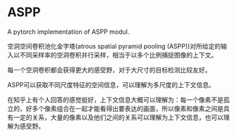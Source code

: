# ASPP
A pytorch implementation of ASPP modul.

空洞空间卷积池化金字塔(atrous spatial pyramid pooling (ASPP))对所给定的输入以不同采样率的空洞卷积并行采样，相当于以多个比例捕捉图像的上下文。

每一个空洞卷积都会获得更大的感受野，对于大尺寸的目标检测比较友好。

ASPP可以获取不同尺度特征的空间信息，可以理解为多尺度的上下文信息。

在知乎上有个人回答的感觉挺好，上下文信息大概可以理解为：每一个像素不是孤立的，好多个像素组合在一起才能看得出要表达的画面，所以像素和像素之间是具有一定的关系，大量的像素以及他们之间的关系可以理解为上下文信息，也可以理解为感受野。
